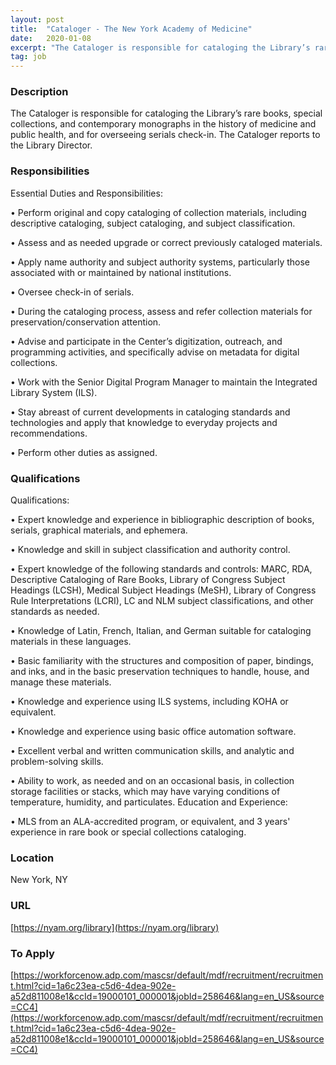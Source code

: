 ```yaml
---
layout: post
title:  "Cataloger - The New York Academy of Medicine"
date:   2020-01-08
excerpt: "The Cataloger is responsible for cataloging the Library’s rare books, special collections, and contemporary monographs in the history of medicine and public health, and for overseeing serials check-in. The Cataloger reports to the Library Director."
tag: job
---
```


### Description   

The Cataloger is responsible for cataloging the Library’s rare books, special collections, and contemporary monographs in the history of medicine and public health, and for overseeing serials check-in. The Cataloger reports to the Library Director.


### Responsibilities   

Essential Duties and Responsibilities:

•  Perform original and copy cataloging of collection materials, including descriptive cataloging, subject cataloging, and subject classification.

•  Assess and as needed upgrade or correct previously cataloged materials.

•  Apply name authority and subject authority systems, particularly those associated with or maintained by national institutions.

•  Oversee check-in of serials.

•  During the cataloging process, assess and refer collection materials for preservation/conservation attention.

•  Advise and participate in the Center’s digitization, outreach, and programming activities, and specifically advise on metadata for digital collections.

•  Work with the Senior Digital Program Manager to maintain the Integrated Library System (ILS).

•  Stay abreast of current developments in cataloging standards and technologies and apply that knowledge to everyday projects and recommendations.

•  Perform other duties as assigned. 



### Qualifications   

Qualifications:

•  Expert knowledge and experience in bibliographic description of books, serials, graphical materials, and ephemera.

•  Knowledge and skill in subject classification and authority control.

•  Expert knowledge of the following standards and controls: MARC, RDA, Descriptive Cataloging of Rare Books, Library of Congress Subject Headings (LCSH), Medical Subject Headings (MeSH), Library of Congress Rule Interpretations (LCRI), LC and NLM subject classifications, and other standards as needed.

•  Knowledge of Latin, French, Italian, and German suitable for cataloging materials in these languages.

•  Basic familiarity with the structures and composition of paper, bindings, and inks, and in the basic preservation techniques to handle, house, and manage these materials.

•  Knowledge and experience using ILS systems, including KOHA or equivalent.

•  Knowledge and experience using basic office automation software.

•  Excellent verbal and written communication skills, and analytic and problem-solving skills.

•  Ability to work, as needed and on an occasional basis, in collection storage facilities or stacks, which may have varying conditions of temperature, humidity, and particulates.
Education and Experience:

•  MLS from an ALA-accredited program, or equivalent, and 3 years' experience in rare book or special collections cataloging.





### Location   

New York, NY


### URL   

[https://nyam.org/library](https://nyam.org/library)

### To Apply   

[https://workforcenow.adp.com/mascsr/default/mdf/recruitment/recruitment.html?cid=1a6c23ea-c5d6-4dea-902e-a52d811008e1&ccId=19000101_000001&jobId=258646&lang=en_US&source=CC4](https://workforcenow.adp.com/mascsr/default/mdf/recruitment/recruitment.html?cid=1a6c23ea-c5d6-4dea-902e-a52d811008e1&ccId=19000101_000001&jobId=258646&lang=en_US&source=CC4)






